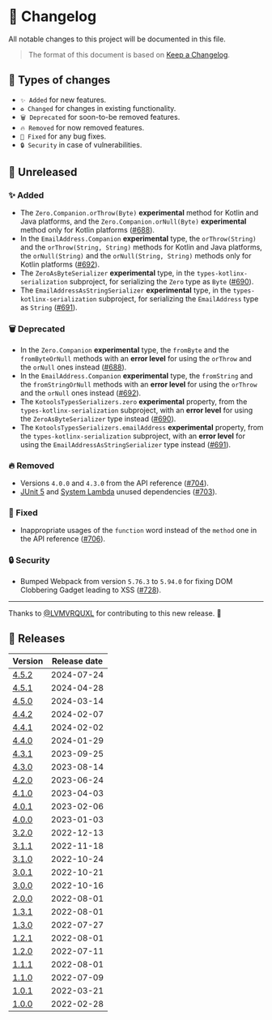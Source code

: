 # 🔄 Changelog

All notable changes to this project will be documented in this file.

> The format of this document is based on
> [Keep a Changelog](https://keepachangelog.com/en/1.1.0).

## 🤔 Types of changes

- `✨ Added` for new features.
- `♻️ Changed` for changes in existing functionality.
- `🗑️ Deprecated` for soon-to-be removed features.
- `🔥 Removed` for now removed features.
- `🐛 Fixed` for any bug fixes.
- `🔒 Security` in case of vulnerabilities.

## 🚧 Unreleased

### ✨ Added

- The `Zero.Companion.orThrow(Byte)` **experimental** method for Kotlin and Java
  platforms, and the `Zero.Companion.orNull(Byte)` **experimental** method only
  for Kotlin platforms ([#688]).
- In the `EmailAddress.Companion` **experimental** type, the `orThrow(String)`
  and the `orThrow(String, String)` methods for Kotlin and Java platforms, the
  `orNull(String)` and the `orNull(String, String)` methods only for Kotlin
  platforms ([#692]).
- The `ZeroAsByteSerializer` **experimental** type, in the
  `types-kotlinx-serialization` subproject, for serializing the `Zero` type as
  `Byte` ([#690]).
- The `EmailAddressAsStringSerializer` **experimental** type, in the
  `types-kotlinx-serialization` subproject, for serializing the `EmailAddress`
  type as `String` ([#691]).

### 🗑️ Deprecated

- In the `Zero.Companion` **experimental** type, the `fromByte` and the
  `fromByteOrNull` methods with an **error level** for using the `orThrow` and
  the `orNull` ones instead ([#688]).
- In the `EmailAddress.Companion` **experimental** type, the `fromString` and
  the `fromStringOrNull` methods with an **error level** for using the `orThrow`
  and the `orNull` ones instead ([#692]).
- The `KotoolsTypesSerializers.zero` **experimental** property, from the
  `types-kotlinx-serialization` subproject, with an **error level** for using
  the `ZeroAsByteSerializer` type instead ([#690]).
- The `KotoolsTypesSerializers.emailAddress` **experimental** property, from the
  `types-kotlinx-serialization` subproject, with an **error level** for using
  the `EmailAddressAsStringSerializer` type instead ([#691]).

### 🔥 Removed

- Versions `4.0.0` and `4.3.0` from the API reference ([#704]).
- [JUnit 5] and [System Lambda] unused dependencies ([#703]).

### 🐛 Fixed

- Inappropriate usages of the `function` word instead of the `method` one in the
  API reference ([#706]).

### 🔒 Security

- Bumped Webpack from version `5.76.3` to `5.94.0` for fixing DOM Clobbering
  Gadget leading to XSS ([#728]).

---

Thanks to [@LVMVRQUXL] for contributing to this new release. 🙏

[@LVMVRQUXL]: https://github.com/LVMVRQUXL
[#688]: https://github.com/kotools/types/issues/688
[#690]: https://github.com/kotools/types/issues/690
[#691]: https://github.com/kotools/types/issues/691
[#692]: https://github.com/kotools/types/issues/692
[#703]: https://github.com/kotools/types/issues/703
[#704]: https://github.com/kotools/types/issues/704
[#706]: https://github.com/kotools/types/issues/706
[#728]: https://github.com/kotools/types/issues/728
[junit 5]: https://github.com/junit-team/junit5
[system lambda]: https://github.com/stefanbirkner/system-lambda

## 🔖 Releases

| Version | Release date |
|---------|--------------|
| [4.5.2] | 2024-07-24   |
| [4.5.1] | 2024-04-28   |
| [4.5.0] | 2024-03-14   |
| [4.4.2] | 2024-02-07   |
| [4.4.1] | 2024-02-02   |
| [4.4.0] | 2024-01-29   |
| [4.3.1] | 2023-09-25   |
| [4.3.0] | 2023-08-14   |
| [4.2.0] | 2023-06-24   |
| [4.1.0] | 2023-04-03   |
| [4.0.1] | 2023-02-06   |
| [4.0.0] | 2023-01-03   |
| [3.2.0] | 2022-12-13   |
| [3.1.1] | 2022-11-18   |
| [3.1.0] | 2022-10-24   |
| [3.0.1] | 2022-10-21   |
| [3.0.0] | 2022-10-16   |
| [2.0.0] | 2022-08-01   |
| [1.3.1] | 2022-08-01   |
| [1.3.0] | 2022-07-27   |
| [1.2.1] | 2022-08-01   |
| [1.2.0] | 2022-07-11   |
| [1.1.1] | 2022-08-01   |
| [1.1.0] | 2022-07-09   |
| [1.0.1] | 2022-03-21   |
| [1.0.0] | 2022-02-28   |

[4.5.2]: https://github.com/kotools/types/releases/tag/4.5.2
[4.5.1]: https://github.com/kotools/types/releases/tag/4.5.1
[4.5.0]: https://github.com/kotools/types/releases/tag/4.5.0
[4.4.2]: https://github.com/kotools/types/releases/tag/4.4.2
[4.4.1]: https://github.com/kotools/types/releases/tag/4.4.1
[4.4.0]: https://github.com/kotools/types/releases/tag/4.4.0
[4.3.1]: https://github.com/kotools/types/releases/tag/4.3.1
[4.3.0]: https://github.com/kotools/types/releases/tag/4.3.0
[4.2.0]: https://github.com/kotools/types/releases/tag/4.2.0
[4.1.0]: https://github.com/kotools/types/releases/tag/4.1.0
[4.0.1]: https://github.com/kotools/types/releases/tag/4.0.1
[4.0.0]: https://github.com/kotools/types/releases/tag/4.0.0
[3.2.0]: https://github.com/kotools/libraries/releases/tag/types-v3.2.0
[3.1.1]: https://github.com/kotools/libraries/releases/tag/types-v3.1.1
[3.1.0]: https://github.com/kotools/types-legacy/releases/tag/v3.1.0
[3.0.1]: https://github.com/kotools/types-legacy/releases/tag/v3.0.1
[3.0.0]: https://github.com/kotools/types-legacy/releases/tag/v3.0.0
[2.0.0]: https://github.com/kotools/types-legacy/releases/tag/v2.0.0
[1.3.1]: https://github.com/kotools/types-legacy/releases/tag/v1.3.1
[1.3.0]: https://github.com/kotools/types-legacy/releases/tag/v1.3.0
[1.2.1]: https://github.com/kotools/types-legacy/releases/tag/v1.2.1
[1.2.0]: https://github.com/kotools/types-legacy/releases/tag/v1.2.0
[1.1.1]: https://github.com/kotools/types-legacy/releases/tag/v1.1.1
[1.1.0]: https://github.com/kotools/types-legacy/releases/tag/v1.1.0
[1.0.1]: https://github.com/kotools/types-legacy/releases/tag/v1.0.1
[1.0.0]: https://github.com/kotools/types-legacy/releases/tag/v1.0.0
